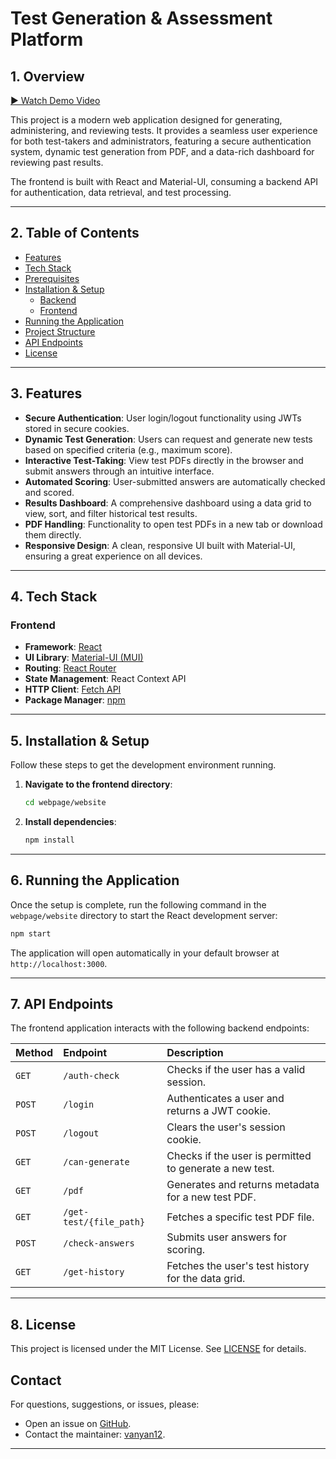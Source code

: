 # Test Generation & Assessment Platform

## 1. Overview

[▶️ Watch Demo Video](assets/Demo.mp4)

This project is a modern web application designed for generating, administering, and reviewing tests. It provides a seamless user experience for both test-takers and administrators, featuring a secure authentication system, dynamic test generation from PDF, and a data-rich dashboard for reviewing past results.

The frontend is built with React and Material-UI, consuming a backend API for authentication, data retrieval, and test processing.

---

## 2. Table of Contents

- [Features](#3-features)
- [Tech Stack](#4-tech-stack)
- [Prerequisites](#5-prerequisites)
- [Installation & Setup](#6-installation--setup)
  - [Backend](#61-backend)
  - [Frontend](#62-frontend)
- [Running the Application](#7-running-the-application)
- [Project Structure](#8-project-structure)
- [API Endpoints](#9-api-endpoints)
- [License](#10-license)

---

## 3. Features

- **Secure Authentication**: User login/logout functionality using JWTs stored in secure cookies.
- **Dynamic Test Generation**: Users can request and generate new tests based on specified criteria (e.g., maximum score).
- **Interactive Test-Taking**: View test PDFs directly in the browser and submit answers through an intuitive interface.
- **Automated Scoring**: User-submitted answers are automatically checked and scored.
- **Results Dashboard**: A comprehensive dashboard using a data grid to view, sort, and filter historical test results.
- **PDF Handling**: Functionality to open test PDFs in a new tab or download them directly.
- **Responsive Design**: A clean, responsive UI built with Material-UI, ensuring a great experience on all devices.

---

## 4. Tech Stack

### Frontend

- **Framework**: [React](https://reactjs.org/)
- **UI Library**: [Material-UI (MUI)](https://mui.com/)
- **Routing**: [React Router](https://reactrouter.com/)
- **State Management**: React Context API
- **HTTP Client**: [Fetch API](https://developer.mozilla.org/en-US/docs/Web/API/Fetch_API)
- **Package Manager**: [npm](https://www.npmjs.com/)

---

## 5. Installation & Setup

Follow these steps to get the development environment running.

1.  **Navigate to the frontend directory**:
    ```bash
    cd webpage/website
    ```
2.  **Install dependencies**:
    ```bash
    npm install
    ```

---

## 6. Running the Application

Once the setup is complete, run the following command in the `webpage/website` directory to start the React development server:

```bash
npm start
```

The application will open automatically in your default browser at `http://localhost:3000`.

---

## 7. API Endpoints

The frontend application interacts with the following backend endpoints:

| Method | Endpoint                | Description                                             |
| :----- | :---------------------- | :------------------------------------------------------ |
| `GET`  | `/auth-check`           | Checks if the user has a valid session.                 |
| `POST` | `/login`                | Authenticates a user and returns a JWT cookie.          |
| `POST` | `/logout`               | Clears the user's session cookie.                       |
| `GET`  | `/can-generate`         | Checks if the user is permitted to generate a new test. |
| `GET`  | `/pdf`                  | Generates and returns metadata for a new test PDF.      |
| `GET`  | `/get-test/{file_path}` | Fetches a specific test PDF file.                       |
| `POST` | `/check-answers`        | Submits user answers for scoring.                       |
| `GET`  | `/get-history`          | Fetches the user's test history for the data grid.      |

---

## 8. License

This project is licensed under the MIT License. See [LICENSE](LICENSE) for details.

## Contact

For questions, suggestions, or issues, please:

- Open an issue on [GitHub](https://github.com/vanyan12/TestGenerator/issues).
- Contact the maintainer: [vanyan12](https://github.com/vanyan12).

---

